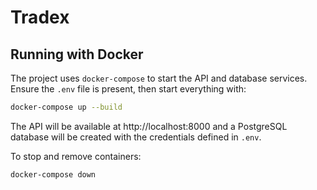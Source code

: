 # Tradex

## Running with Docker

The project uses `docker-compose` to start the API and database services. Ensure the `.env` file is present, then start everything with:

```bash
docker-compose up --build
```

The API will be available at http://localhost:8000 and a PostgreSQL database will be created with the credentials defined in `.env`.

To stop and remove containers:

```bash
docker-compose down
```
